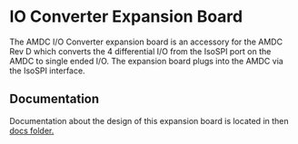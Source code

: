 # IO Converter Expansion Board

The AMDC I/O Converter expansion board is an accessory for the AMDC Rev D which converts the 4 differential I/O from the IsoSPI port on the AMDC to single ended I/O. The expansion board plugs into the AMDC via the IsoSPI interface. 

## Documentation

Documentation about the design of this expansion board is located in then [docs folder.](docs/)